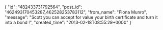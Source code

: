  {
   "id": "482433731792564",
   "post_id": "462493170453287_462528253783112",
   "from_name": "Fiona Munro",
   "message": "Scott you can accept for value your birth certificate and turn it into a bond !",
   "created_time": "2013-02-18T08:55:29+0000"
 }
